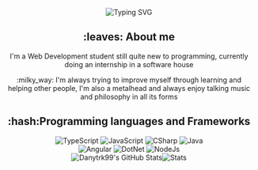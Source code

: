 <!-- markdownlint-disable MD033 MD041 -->
<p align="center">
  <img src="https://readme-typing-svg.demolab.com?font=Honk&size=30&duration=4000&pause=800&color=028A3A&center=true&vCenter=true&random=true&width=500&lines=Welcome+to+my+GitHub+Profile;Always+striving+to+learn+new+things" alt="Typing SVG" />
</p>
<div align="center">
  <h2>:leaves: About me</h2>
  <p>I'm a Web Development student still quite new to programming, currently doing an internship in a software house</p>
  <p>:milky_way: I'm always trying to improve myself through learning and helping other people, I'm also a metalhead and always enjoy talking music and philosophy in all its forms</p>
</div>

<div align="center">
  <h2>:hash:Programming languages and Frameworks</h2>
  <img src="https://img.shields.io/badge/TypeScript-3178C6?logo=typescript&logoColor=fff" alt="TypeScript">
  <img src="https://img.shields.io/badge/JavaScript-F7DF1E?logo=javascript&logoColor=000" alt="JavaScript">
  <img src="https://custom-icon-badges.demolab.com/badge/C%23-%23239120.svg?logo=cshrp&logoColor=white" alt="CSharp">
  <img src="https://img.shields.io/badge/Java-%23ED8B00.svg?logo=openjdk&logoColor=white" alt="Java"><br>
  <img src="https://img.shields.io/badge/Angular-%23DD0031.svg?logo=angular&logoColor=white" alt="Angular">
  <img src="https://img.shields.io/badge/.NET-512BD4?logo=dotnet&logoColor=fff" alt="DotNet">
  <img src="https://img.shields.io/badge/Node.js-6DA55F?logo=node.js&logoColor=white" alt="NodeJs">
</div>

<div align="center">
    <img src="https://github-profile-summary-cards.vercel.app/api/cards/profile-details?username=danieletrk99&theme=github_dark" alt="Danytrk99's GitHub Stats"/><img src="http://github-profile-summary-cards.vercel.app/api/cards/stats?username=danieletrk99&theme=github_dark" alt="Stats"/>
</div>

<!-- markdownlint-enable MD033  -->
<!--
**danieletrk99/danieletrk99** is a ✨ _special_ ✨ repository because its `README.md` (this file) appears on your GitHub profile.

Here are some ideas to get you started:

- 🔭 I’m currently working on ...
- 🌱 I’m currently learning ...
- 👯 I’m looking to collaborate on ...
- 🤔 I’m looking for help with ...
- 💬 Ask me about ...
- 📫 How to reach me: ...
- 😄 Pronouns: ...
- ⚡ Fun fact: ...
-->
